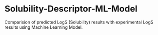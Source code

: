 # Solubility-Descriptor-ML-Model
Comparision of predicted LogS (Solubility) results with experimental LogS results using Machine Learning Model.
